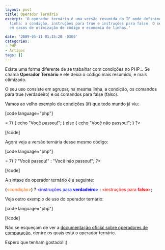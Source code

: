 ```yaml
---
layout: post
title: Operador Ternário
excerpt: 'O operador ternário é uma versão resumida do IF onde definimos tudo na mesma
  linha: a condição, instruções para true e instruções para false. O seu uso é recomendado
  em casos de otimização de código e economia de linhas.'

date: '2009-05-11 01:15:20 -0300'
categories:
- PHP
- Artigos
tags: []
---
```

Existe uma forma diferente de se trabalhar com condições no PHP... Se chama <strong>Operador Ternário</strong> e ele deixa o código mais resumido, e mais otimizado.

O seu uso consiste em agrupar, na mesma linha, a condição, os comandos para true (verdadeiro) e os comandos para false (falso).

Vamos ao velho exemplo de condições (if) que todo mundo já viu:


[code language="php"]
<?php

$nota = 4;

if ($nota >= 7) {
echo "Você passou!";
} else {
echo "Você não passou!";
}

?>
[/code]

Agora veja a versão ternária desse mesmo código:


[code language="php"]
<?php

$nota = 4;

echo ($nota >= 7) ? "Você passou!" : "Você não passou!";

?>
[/code]

A sintaxe do operador ternário é a seguinte:

<span style="color: #000000;">(</span><span style="color: #ff6600;"><condição></span><span style="color: #000000;">) ? </span><span style="color: #0000ff;"><instruções para <strong>verdadeiro</strong>></span><span style="color: #000000;"> : </span><span style="color: #ff0000;"><instruções para <strong>falso</strong>></span><span style="color: #000000;">;</span>

Veja outro exemplo de uso do operador ternário:


[code language="php"]
<?php

// Atribuição de um valor padrão a uma variável

// Versão "padrão"
if (!isset($variavel)) {
$variavel = 'valor padrão';
} else {
$variavel = $variavel;
}

// Versão usando operador ternário
$variavel = (!isset($variavel)) ? 'valor padrão' : $variavel;

?>
[/code]

Não se esqueçam de ver a [documentação oficial sobre operadores de comparação](http://br2.php.net/manual/pt_BR/language.operators.comparison.php), dentre os quais está o operador ternário.

Espero que tenham gostado! :)


